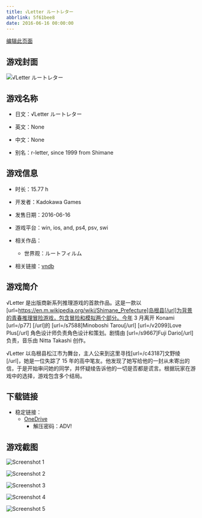 ```yaml
---
title: √Letter ルートレター
abbrlink: 5f61bee8
date: 2016-06-16 00:00:00
---
```

[编辑此页面](https://github.com/ACG-3/ADV3-source/blob/main/source/_posts/games/%E2%88%9ALetter%20%E3%83%AB%E3%83%BC%E3%83%88%E3%83%AC%E3%82%BF%E3%83%BC.md)

## 游戏封面

![√Letter ルートレター](https://pan.timero.xyz/d/onedrive/img_lib_001/%E2%88%9ALetter%20%E3%83%AB%E3%83%BC%E3%83%88%E3%83%AC%E3%82%BF%E3%83%BC_cover.avif)


## 游戏名称

- 日文：√Letter ルートレター
- 英文：None
- 中文：None

- 别名：r-letter, since 1999 from Shimane


## 游戏信息

- 时长：15.77 h
- 开发者：Kadokawa Games
- 发售日期：2016-06-16
- 游戏平台：win, ios, and, ps4, psv, swi
- 相关作品：
   - 世界观：ルートフィルム

- 相关链接：[vndb](https://vndb.org/v18644)


## 游戏简介

√Letter 是出版商新系列推理游戏的首款作品。这是一款以[url=https://en.m.wikipedia.org/wiki/Shimane_Prefecture]岛根县[/url]为背景的青春推理冒险游戏，包含冒险和模拟两个部分。今年 3 月离开 Konami [url=/p77] [/url]的 [url=/s7588]Minoboshi Tarou[/url] [url=/v2099]Love Plus[/url] 角色设计师负责角色设计和策划。剧情由 [url=/s9667]Fuji Dario[/url] 负责，音乐由 Nitta Takashi 创作。

√Letter 以岛根县松江市为舞台，主人公来到这里寻找[url=/c43187]文野绫[/url]，她是一位失踪了 15 年的高中笔友。他发现了她写给他的一封从未寄出的信，于是开始审问她的同学，并怀疑绫告诉他的一切是否都是谎言。根据玩家在游戏中的选择，游戏包含多个结局。




## 下载链接

- 稳定链接：
    - [OneDrive](https://pan.timero.xyz/onedrive/adv_lib_001/%E2%88%9ALetter%20%E3%83%AB%E3%83%BC%E3%83%88%E3%83%AC%E3%82%BF%E3%83%BC)
        - 解压密码：ADV!


## 游戏截图


![Screenshot 1](https://pan.timero.xyz/d/onedrive/img_lib_001/%E2%88%9ALetter%20%E3%83%AB%E3%83%BC%E3%83%88%E3%83%AC%E3%82%BF%E3%83%BC_Screenshot_1.avif)

![Screenshot 2](https://pan.timero.xyz/d/onedrive/img_lib_001/%E2%88%9ALetter%20%E3%83%AB%E3%83%BC%E3%83%88%E3%83%AC%E3%82%BF%E3%83%BC_Screenshot_2.avif)

![Screenshot 3](https://pan.timero.xyz/d/onedrive/img_lib_001/%E2%88%9ALetter%20%E3%83%AB%E3%83%BC%E3%83%88%E3%83%AC%E3%82%BF%E3%83%BC_Screenshot_3.avif)

![Screenshot 4](https://pan.timero.xyz/d/onedrive/img_lib_001/%E2%88%9ALetter%20%E3%83%AB%E3%83%BC%E3%83%88%E3%83%AC%E3%82%BF%E3%83%BC_Screenshot_4.avif)

![Screenshot 5](https://pan.timero.xyz/d/onedrive/img_lib_001/%E2%88%9ALetter%20%E3%83%AB%E3%83%BC%E3%83%88%E3%83%AC%E3%82%BF%E3%83%BC_Screenshot_5.avif)

